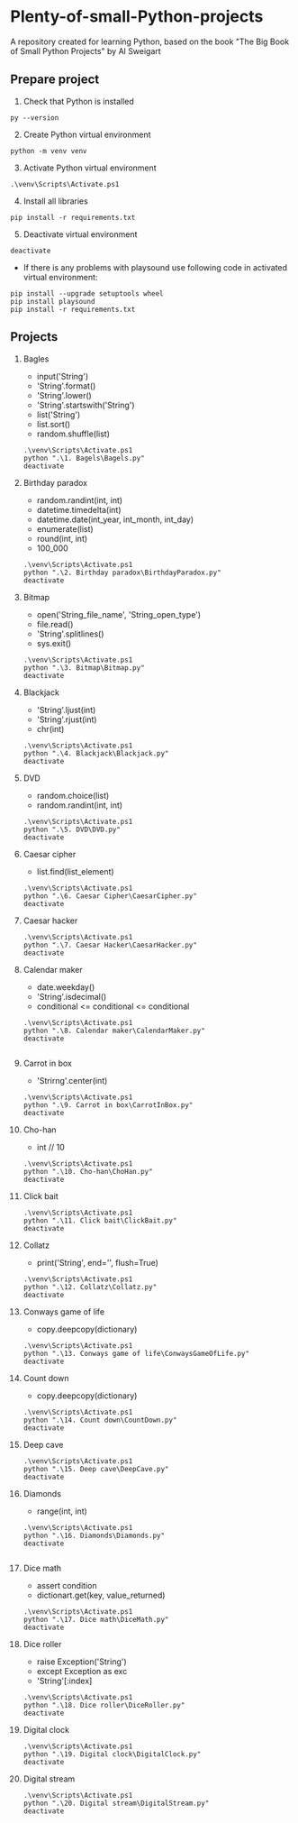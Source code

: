 # Plenty-of-small-Python-projects
A repository created for learning Python, based on the book "The Big Book of Small Python Projects" by Al Sweigart

## Prepare project 

1. Check that Python is installed
```
py --version
```

2. Create Python virtual environment
```
python -m venv venv
```

3. Activate Python virtual environment
```
.\venv\Scripts\Activate.ps1
```

4. Install all libraries
```
pip install -r requirements.txt
```

5. Deactivate virtual environment
```
deactivate
```

* If there is any problems with playsound use following code in activated virtual environment:
```
pip install --upgrade setuptools wheel
pip install playsound
pip install -r requirements.txt
```

## Projects 
1. Bagles
    - input('String')
    - 'String'.format()
    - 'String'.lower()
    - 'String'.startswith('String')
    - list('String')
    - list.sort()
    - random.shuffle(list)

    ```
    .\venv\Scripts\Activate.ps1
    python ".\1. Bagels\Bagels.py"
    deactivate
    ```

2. Birthday paradox
    - random.randint(int, int)
    - datetime.timedelta(int)
    - datetime.date(int_year, int_month, int_day)
    - enumerate(list)
    - round(int, int)
    - 100_000

    ```
    .\venv\Scripts\Activate.ps1
    python ".\2. Birthday paradox\BirthdayParadox.py"
    deactivate
    ```

3. Bitmap
    - open('String_file_name', 'String_open_type')
    - file.read()
    - 'String'.splitlines()
    - sys.exit()

    ```
    .\venv\Scripts\Activate.ps1
    python ".\3. Bitmap\Bitmap.py"
    deactivate
    ```

4. Blackjack
    - 'String'.ljust(int)
    - 'String'.rjust(int)
    - chr(int) 

    ```
    .\venv\Scripts\Activate.ps1
    python ".\4. Blackjack\Blackjack.py"
    deactivate
    ```

5. DVD
    - random.choice(list)
    - random.randint(int, int)

    ```
    .\venv\Scripts\Activate.ps1
    python ".\5. DVD\DVD.py"
    deactivate
    ```

6. Caesar cipher
    - list.find(list_element)

    ```
    .\venv\Scripts\Activate.ps1
    python ".\6. Caesar Cipher\CaesarCipher.py"
    deactivate
    ```

7. Caesar hacker

    ```
    .\venv\Scripts\Activate.ps1
    python ".\7. Caesar Hacker\CaesarHacker.py"
    deactivate
    ```

8. Calendar maker
    - date.weekday() 
    - 'String'.isdecimal()
    - conditional <= conditional <= conditional 
    
    ```
    .\venv\Scripts\Activate.ps1
    python ".\8. Calendar maker\CalendarMaker.py"
    deactivate
    ```
    ```

9. Carrot in box
    - 'Strirng'.center(int)
    
    ```
    .\venv\Scripts\Activate.ps1
    python ".\9. Carrot in box\CarrotInBox.py"
    deactivate
    ```

10. Cho-han
    - int // 10 
    
    ```
    .\venv\Scripts\Activate.ps1
    python ".\10. Cho-han\ChoHan.py"
    deactivate
    ```
    
11. Click bait
    
    ```
    .\venv\Scripts\Activate.ps1
    python ".\11. Click bait\ClickBait.py"
    deactivate
    ```
    
12. Collatz
    - print('String', end='', flush=True)
    
    ```
    .\venv\Scripts\Activate.ps1
    python ".\12. Collatz\Collatz.py"
    deactivate
    ```

13. Conways game of life
    - copy.deepcopy(dictionary)
    
    ```
    .\venv\Scripts\Activate.ps1
    python ".\13. Conways game of life\ConwaysGameOfLife.py"
    deactivate
    ```

14. Count down
    - copy.deepcopy(dictionary)
    
    ```
    .\venv\Scripts\Activate.ps1
    python ".\14. Count down\CountDown.py"
    deactivate
    ```

15. Deep cave
    
    ```
    .\venv\Scripts\Activate.ps1
    python ".\15. Deep cave\DeepCave.py"
    deactivate
    ```

16. Diamonds
    - range(int, int)
    
    ```
    .\venv\Scripts\Activate.ps1
    python ".\16. Diamonds\Diamonds.py"
    deactivate
    ```
    ```

17. Dice math
    - assert condition
    - dictionart.get(key, value_returned)
    
    ```
    .\venv\Scripts\Activate.ps1
    python ".\17. Dice math\DiceMath.py"
    deactivate
    ```

18. Dice roller
    - raise Exception('String')
    - except Exception as exc
    - 'String'[:index]
    
    ```
    .\venv\Scripts\Activate.ps1
    python ".\18. Dice roller\DiceRoller.py"
    deactivate
    ```

19. Digital clock
    
    ```
    .\venv\Scripts\Activate.ps1
    python ".\19. Digital clock\DigitalClock.py"
    deactivate
    ```

20. Digital stream
    
    ```
    .\venv\Scripts\Activate.ps1
    python ".\20. Digital stream\DigitalStream.py"
    deactivate
    ```







